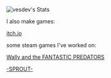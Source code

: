 ![vesdev's Stats](https://github-readme-stats.vercel.app/api?username=vesdev&theme=dark&show_icons=true&hide_border=true&count_private=false)

I also make games:

[itch.io](https://vesdev.itch.io/)

some steam games I've worked on:

[Wally and the FANTASTIC PREDATORS](https://store.steampowered.com/app/1077450/Wally_and_the_FANTASTIC_PREDATORS/)

[-SPROUT-](https://store.steampowered.com/app/1336340/SPROUT/)

